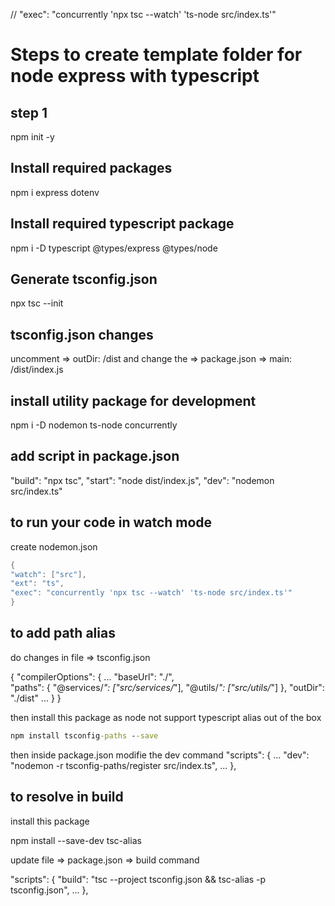 // "exec": "concurrently 'npx tsc --watch' 'ts-node src/index.ts'"

# Steps to create template folder for node express with typescript

## step 1

npm init -y

## Install required packages

npm i express dotenv

## Install required typescript package

npm i -D typescript @types/express @types/node

## Generate tsconfig.json

npx tsc --init

## tsconfig.json changes

uncomment => outDir: /dist
and change the => package.json => main: /dist/index.js

## install utility package for development

npm i -D nodemon ts-node concurrently

## add script in package.json

"build": "npx tsc",
"start": "node dist/index.js",
"dev": "nodemon src/index.ts"

## to run your code in watch mode

create nodemon.json

```c
{
"watch": ["src"],
"ext": "ts",
"exec": "concurrently 'npx tsc --watch' 'ts-node src/index.ts'"
}
```

## to add path alias

do changes in file => tsconfig.json

{
"compilerOptions": {
...
"baseUrl": "./",  
 "paths": {
"@services/_": ["src/services/_"],
"@utils/_": ["src/utils/_"]
},
"outDir": "./dist"
...
}
}

then install this package as node not support typescript alias out of the box

```cmd
npm install tsconfig-paths --save
```

then inside package.json
modifie the dev command
"scripts": {
...
"dev": "nodemon -r tsconfig-paths/register src/index.ts",
...
},

## to resolve in build

install this package

npm install --save-dev tsc-alias

update file => package.json => build command

"scripts": {
"build": "tsc --project tsconfig.json && tsc-alias -p tsconfig.json",
...
},
